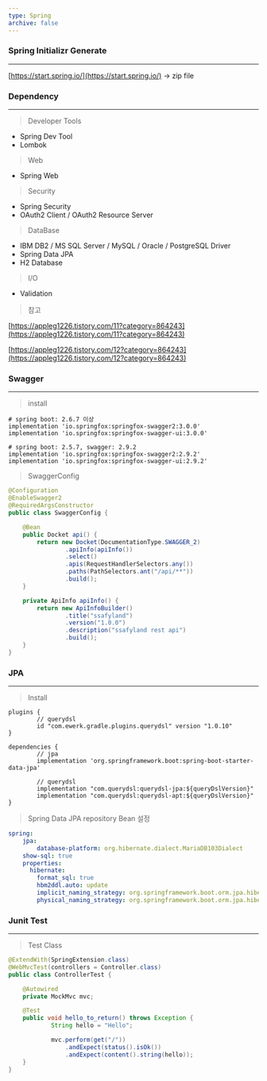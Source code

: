 ```yaml
---
type: Spring
archive: false
---
```

### Spring Initializr Generate

---

[https://start.spring.io/](https://start.spring.io/) → zip file

  

### Dependency

---

> Developer Tools

- Spring Dev Tool
- Lombok

> Web

- Spring Web

> Security

- Spring Security
- OAuth2 Client / OAuth2 Resource Server

> DataBase

- IBM DB2 / MS SQL Server / MySQL / Oracle / PostgreSQL Driver
- Spring Data JPA
- H2 Database

> I/O

- Validation

  

> 참고

[https://appleg1226.tistory.com/11?category=864243](https://appleg1226.tistory.com/11?category=864243)

[https://appleg1226.tistory.com/12?category=864243](https://appleg1226.tistory.com/12?category=864243)

  

### Swagger

---

> install

```Plain
# spring boot: 2.6.7 이상
implementation 'io.springfox:springfox-swagger2:3.0.0'
implementation 'io.springfox:springfox-swagger-ui:3.0.0'

# spring boot: 2.5.7, swagger: 2.9.2
implementation 'io.springfox:springfox-swagger2:2.9.2'
implementation 'io.springfox:springfox-swagger-ui:2.9.2'
```

  

> SwaggerConfig

```Java
@Configuration
@EnableSwagger2
@RequiredArgsConstructor
public class SwaggerConfig {

    @Bean
    public Docket api() {
        return new Docket(DocumentationType.SWAGGER_2)
                .apiInfo(apiInfo())
                .select()
                .apis(RequestHandlerSelectors.any())
                .paths(PathSelectors.ant("/api/**"))
                .build();
    }

    private ApiInfo apiInfo() {
        return new ApiInfoBuilder()
                .title("ssafyland")
                .version("1.0.0")
                .description("ssafyland rest api")
                .build();
    }
}
```

  

### JPA

---

> Install

```Plain
plugins {
		// querydsl
		id "com.ewerk.gradle.plugins.querydsl" version "1.0.10"
}

dependencies {
		// jpa
		implementation 'org.springframework.boot:spring-boot-starter-data-jpa'
		
		// querydsl
		implementation "com.querydsl:querydsl-jpa:${queryDslVersion}"
		implementation "com.querydsl:querydsl-apt:${queryDslVersion}"
}
```

  

> Spring Data JPA repository Bean 설정

```YAML
spring:
	jpa:
		database-platform: org.hibernate.dialect.MariaDB103Dialect
    show-sql: true
    properties:
      hibernate:
        format_sql: true
        hbm2ddl.auto: update
        implicit_naming_strategy: org.springframework.boot.orm.jpa.hibernate.SpringImplicitNamingStrategy
        physical_naming_strategy: org.springframework.boot.orm.jpa.hibernate.SpringPhysicalNamingStrategy
```

  

### Junit Test

---

> Test Class

```Java
@ExtendWith(SpringExtension.class)
@WebMvcTest(controllers = Controller.class)
public class ControllerTest {

	@Autowired
	private MockMvc mvc;

	@Test
	public void hello_to_return() throws Exception {
			String hello = "Hello";

			mvc.perform(get("/"))
				.andExpect(status().isOk())
				.andExpect(content().string(hello));
	}
}
```